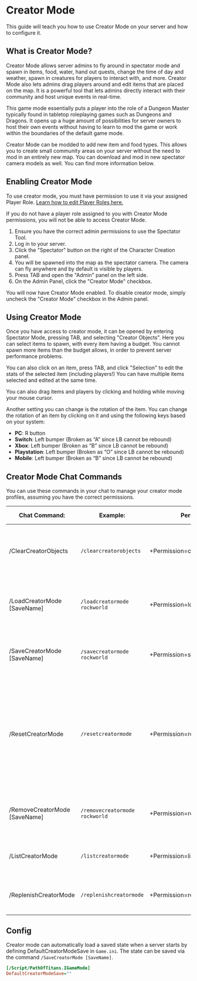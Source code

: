 # Creator Mode

This guide will teach you how to use Creator Mode on your server and how to configure it.

## What is Creator Mode?

Creator Mode allows server admins to fly around in spectator mode and spawn in items, food, water, hand out quests, change the time of day and weather, spawn in creatures for players to interact with, and more. Creator Mode also lets admins drag players around and edit items that are placed on the map. It is a powerful tool that lets admins directly interact with their community and host unique events in real-time.

This game mode essentially puts a player into the role of a Dungeon Master typically found in tabletop roleplaying games such as Dungeons and Dragons. It opens up a huge amount of possibilities for server owners to host their own events without having to learn to mod the game or work within the boundaries of the default game mode.

Creator Mode can be modded to add new item and food types. This allows you to create small community areas on your server without the need to mod in an entirely new map. You can download and mod in new spectator camera models as well. You can find more information below.


<!-- insert youtube video https://youtu.be/r1KtJ25ylz8 -->


## Enabling Creator Mode

To use creator mode, you must have permission to use it via your assigned Player Role. [Learn how to edit Player Roles here.](./Path-of-Titans-Player-Roles)

If you do not have a player role assigned to you with Creator Mode permissions, you will not be able to access Creator Mode.

1. Ensure you have the correct admin permissions to use the Spectator Tool.
2. Log in to your server.
3. Click the "Spectator" button on the right of the Character Creation panel.
4. You will be spawned into the map as the spectator camera. The camera can fly anywhere and by default is visible by players.
5. Press TAB and open the "Admin" panel on the left side.
6. On the Admin Panel, click the "Creator Mode" checkbox.

You will now have Creator Mode enabled. To disable creator mode, simply uncheck the "Creator Mode" checkbox in the Admin panel.


## Using Creator Mode

Once you have access to creator mode, it can be opened by entering Spectator Mode, pressing TAB, and selecting "Creator Objects". Here you can select items to spawn, with every item having a budget. You cannot spawn more items than the budget allows, in order to prevent server performance problems.

You can also click on an item, press TAB, and click "Selection" to edit the stats of the selected item (including players!) You can have multiple items selected and edited at the same time.

You can also drag items and players by clicking and holding while moving your mouse cursor.

<!-- insert creator mode image -->

Another setting you can change is the rotation of the item. You can change the rotation of an item by clicking on it and using the following keys based on your system:

- **PC**: R button
- **Switch**: Left bumper (Broken as “A” since LB cannot be rebound)
- **Xbox**: Left bumper (Broken as “B” since LB cannot be rebound)
- **Playstation**: Left bumper (Broken as “O” since LB cannot be rebound)
- **Mobile**: Left bumper (Broken as “B” since LB cannot be rebound)

## Creator Mode Chat Commands

You can use these commands in your chat to manage your creator mode profiles, assuming you have the correct permissions.

|Chat Command:|Example:|Permissions:|RCON Support:|Action:|
|-|-|-|-|-|
|/ClearCreatorObjects|`/clearcreatorobjects`|+Permission=clearcreatorobjects|:heavy_check_mark:|Removes and refunds all placed Creator Mode Objects on the server.|
|/LoadCreatorMode [SaveName]|`/loadcreatormode rockworld`|+Permission=loadcreatormode|:heavy_check_mark:|Loads the saved Creator Mode data from the specified save slot.|
|/SaveCreatorMode [SaveName]|`/savecreatormode rockworld`|+Permission=savecreatormode|:heavy_check_mark:|Saves the Creator Mode data to the specified save slot.|
|/ResetCreatorMode|`/resetcreatormode`|+Permission=resetcreatormode|:heavy_check_mark:|Resets Creator Mode Objects to their default, removing placed objects and changing map objects to their original state.|
|/RemoveCreatorMode [SaveName]|`/removecreatormode rockworld`|+Permission=removecreatormode|:heavy_check_mark:|Removes the Creator Move data from the specified save slot.|
|/ListCreatorMode|`/listcreatormode`|+Permission=listcreatormode|:heavy_check_mark:|Lists the saved Creator Mode saves.|
|/ReplenishCreatorMode|`/replenishcreatormode`|+Permission=replenishcreatormode|:heavy_check_mark:|Replenishes all items on the map, excluding water.|

## Config
Creator mode can automatically load a saved state when a server starts by defining DefaultCreatorModeSave in `Game.ini`. The state can be saved via the command `/SaveCreatorMode [SaveName]`.

```ini
[/Script/PathOfTitans.IGameMode]
DefaultCreatorModeSave=""
```
